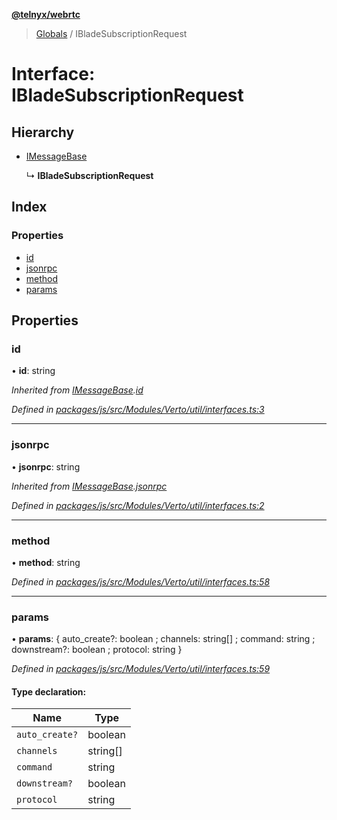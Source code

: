 **[@telnyx/webrtc](../README.md)**

> [Globals](../README.md) / IBladeSubscriptionRequest

# Interface: IBladeSubscriptionRequest

## Hierarchy

* [IMessageBase](imessagebase.md)

  ↳ **IBladeSubscriptionRequest**

## Index

### Properties

* [id](ibladesubscriptionrequest.md#id)
* [jsonrpc](ibladesubscriptionrequest.md#jsonrpc)
* [method](ibladesubscriptionrequest.md#method)
* [params](ibladesubscriptionrequest.md#params)

## Properties

### id

•  **id**: string

*Inherited from [IMessageBase](imessagebase.md).[id](imessagebase.md#id)*

*Defined in [packages/js/src/Modules/Verto/util/interfaces.ts:3](https://github.com/team-telnyx/webrtc/blob/main/packages/js/src/Modules/Verto/util/interfaces.ts#L3)*

___

### jsonrpc

•  **jsonrpc**: string

*Inherited from [IMessageBase](imessagebase.md).[jsonrpc](imessagebase.md#jsonrpc)*

*Defined in [packages/js/src/Modules/Verto/util/interfaces.ts:2](https://github.com/team-telnyx/webrtc/blob/main/packages/js/src/Modules/Verto/util/interfaces.ts#L2)*

___

### method

•  **method**: string

*Defined in [packages/js/src/Modules/Verto/util/interfaces.ts:58](https://github.com/team-telnyx/webrtc/blob/main/packages/js/src/Modules/Verto/util/interfaces.ts#L58)*

___

### params

•  **params**: { auto_create?: boolean ; channels: string[] ; command: string ; downstream?: boolean ; protocol: string  }

*Defined in [packages/js/src/Modules/Verto/util/interfaces.ts:59](https://github.com/team-telnyx/webrtc/blob/main/packages/js/src/Modules/Verto/util/interfaces.ts#L59)*

#### Type declaration:

Name | Type |
------ | ------ |
`auto_create?` | boolean |
`channels` | string[] |
`command` | string |
`downstream?` | boolean |
`protocol` | string |
